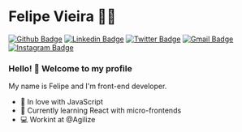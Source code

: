 # Felipe Vieira :man_technologist:

[![Github Badge](https://img.shields.io/badge/-Github-000?style=flat-square&logo=Github&logoColor=white&link=https://github.com/felipevlima)](https://github.com/felipevlima)
[![Linkedin Badge](https://img.shields.io/badge/-LinkedIn-blue?style=flat-square&logo=Linkedin&logoColor=white&link=https://www.linkedin.com/in/felipe-vieira-a6983513a/)](https://www.linkedin.com/in/felipe-vieira-a6983513a/)
[![Twitter Badge](https://img.shields.io/badge/-Twitter-1ca0f1?style=flat-square&labelColor=1ca0f1&logo=twitter&logoColor=white&link=https://twitter.com/felipe_vlima)](https://twitter.com/felipe_vlima)
[![Gmail Badge](https://img.shields.io/badge/-Gmail-c14438?style=flat-square&logo=Gmail&logoColor=white&link=mailto:felipe.lima@agilize.com.br)](mailto:felipe.lima@agilize.com.br)
[![Instagram Badge](https://img.shields.io/badge/-Instagram-C13584?style=flat-square&labelColor=C13584&logo=instagram&logoColor=white&link=https://www.instagram.com/lipe_vlima/)](https://www.instagram.com/lipe_vlima/)

### Hello! 👋 Welcome to my profile

My name is Felipe and I'm front-end developer.

 - 💙 In love with JavaScript
 - :notebook: Currently learning React with micro-frontends
 - :computer: Workint at @Agilize

